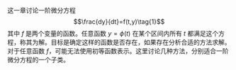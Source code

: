 这一章讨论一阶微分方程
$$\frac{dy}{dt}=f(t,y)\tag{1}$$
其中 $f$ 是两个变量的函数。任意函数 $y=\phi(t)$ 在某个区间内所有 $t$ 都满足这个方程，称其为解。目标是确定这样的函数是否存在，如果存在分析合适的方法求解。对于任意函数 $f$，可能无法使用初等函数表示。这里讨论几种方法，分别适合一阶微分方程的一个子类。
